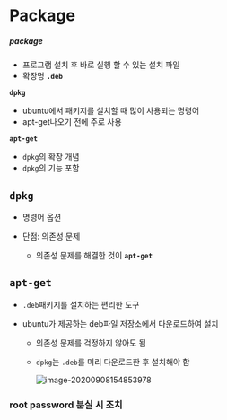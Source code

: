 # Package

##### package

- 프로그램 설치 후 바로 실행 할 수 있는 설치 파일
- 확장명 **`.deb`**



**`dpkg`**

- ubuntu에서 패키지를 설치할 때 많이 사용되는 명령어
- apt-get나오기 전에 주로 사용



**`apt-get`**

- `dpkg`의 확장 개념
- `dpkg`의 기능 포함



## `dpkg`

- 명령어 옵션





- 단점: 의존성 문제
  - 의존성 문제를 해결한 것이 **`apt-get`**



## `apt-get`

- `.deb`패키지를 설치하는 편리한 도구

- ubuntu가 제공하는 deb파일 저장소에서 다운로드하여 설치

  - 의존성 문제를 걱정하지 않아도 됨

  - `dpkg`는 `.deb`를 미리 다운로드한 후 설치해야 함

    ![image-20200908154853978](C:\Users\chan\AppData\Roaming\Typora\typora-user-images\image-20200908154853978.png)	







### root password 분실 시 조치

